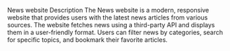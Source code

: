 News website
Description
The News website is a modern, responsive website that provides users with the latest news articles from various sources. The website fetches news using a third-party API and displays them in a user-friendly format. Users can filter news by categories, search for specific topics, and bookmark their favorite articles.

